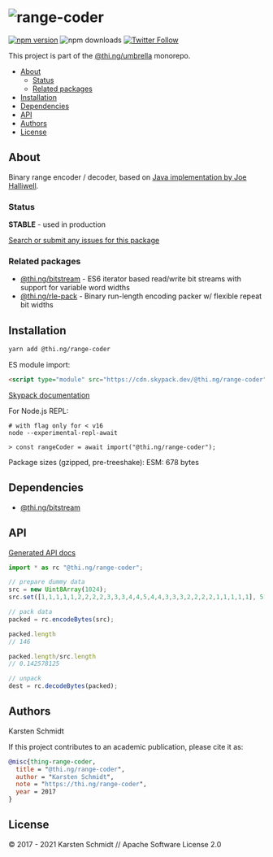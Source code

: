 <!-- This file is generated - DO NOT EDIT! -->

# ![range-coder](https://media.thi.ng/umbrella/banners/thing-range-coder.svg?c1c2b462)

[![npm version](https://img.shields.io/npm/v/@thi.ng/range-coder.svg)](https://www.npmjs.com/package/@thi.ng/range-coder)
![npm downloads](https://img.shields.io/npm/dm/@thi.ng/range-coder.svg)
[![Twitter Follow](https://img.shields.io/twitter/follow/thing_umbrella.svg?style=flat-square&label=twitter)](https://twitter.com/thing_umbrella)

This project is part of the
[@thi.ng/umbrella](https://github.com/thi-ng/umbrella/) monorepo.

- [About](#about)
  - [Status](#status)
  - [Related packages](#related-packages)
- [Installation](#installation)
- [Dependencies](#dependencies)
- [API](#api)
- [Authors](#authors)
- [License](#license)

## About

Binary range encoder / decoder, based on [Java implementation
by Joe Halliwell](https://www.winterwell.com/software/compressor.php).

### Status

**STABLE** - used in production

[Search or submit any issues for this package](https://github.com/thi-ng/umbrella/issues?q=%5Brange-coder%5D+in%3Atitle)

### Related packages

- [@thi.ng/bitstream](https://github.com/thi-ng/umbrella/tree/develop/packages/bitstream) - ES6 iterator based read/write bit streams with support for variable word widths
- [@thi.ng/rle-pack](https://github.com/thi-ng/umbrella/tree/develop/packages/rle-pack) - Binary run-length encoding packer w/ flexible repeat bit widths

## Installation

```bash
yarn add @thi.ng/range-coder
```

ES module import:

```html
<script type="module" src="https://cdn.skypack.dev/@thi.ng/range-coder"></script>
```

[Skypack documentation](https://docs.skypack.dev/)

For Node.js REPL:

```text
# with flag only for < v16
node --experimental-repl-await

> const rangeCoder = await import("@thi.ng/range-coder");
```

Package sizes (gzipped, pre-treeshake): ESM: 678 bytes

## Dependencies

- [@thi.ng/bitstream](https://github.com/thi-ng/umbrella/tree/develop/packages/bitstream)

## API

[Generated API docs](https://docs.thi.ng/umbrella/range-coder/)

```ts
import * as rc "@thi.ng/range-coder";

// prepare dummy data
src = new Uint8Array(1024);
src.set([1,1,1,1,1,2,2,2,2,3,3,3,4,4,5,4,4,3,3,3,2,2,2,2,1,1,1,1,1], 512);

// pack data
packed = rc.encodeBytes(src);

packed.length
// 146

packed.length/src.length
// 0.142578125

// unpack
dest = rc.decodeBytes(packed);
```

## Authors

Karsten Schmidt

If this project contributes to an academic publication, please cite it as:

```bibtex
@misc{thing-range-coder,
  title = "@thi.ng/range-coder",
  author = "Karsten Schmidt",
  note = "https://thi.ng/range-coder",
  year = 2017
}
```

## License

&copy; 2017 - 2021 Karsten Schmidt // Apache Software License 2.0
